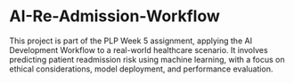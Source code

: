 # AI-Re-Admission-Workflow
This project is part of the PLP Week 5 assignment, applying the AI Development Workflow to a real-world healthcare scenario. It involves predicting patient readmission risk using machine learning, with a focus on ethical considerations, model deployment, and performance evaluation.
